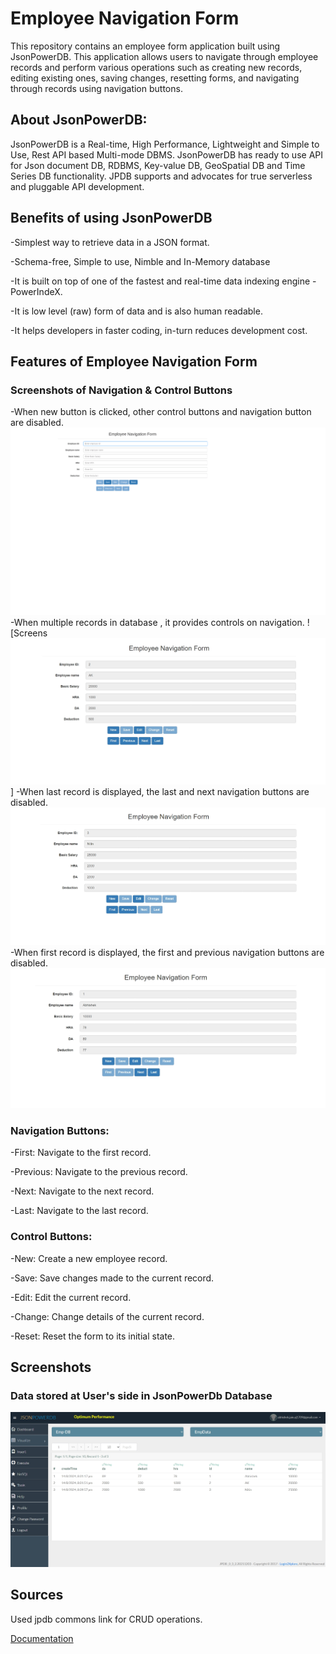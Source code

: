 # Employee Navigation Form

This repository contains an employee form application built using JsonPowerDB. This application allows users to navigate through employee records and perform various operations such as creating new records, editing existing ones, saving changes, resetting forms, and navigating through records using navigation buttons.

## About JsonPowerDB:
JsonPowerDB is a Real-time, High Performance, Lightweight and Simple to Use, Rest API based Multi-mode DBMS. JsonPowerDB has ready to use API for Json document DB, RDBMS, Key-value DB, GeoSpatial DB and Time Series DB functionality. JPDB supports and advocates for true serverless and pluggable API development.

## Benefits of using JsonPowerDB

-Simplest way to retrieve data in a JSON format.

-Schema-free, Simple to use, Nimble and In-Memory database

-It is built on top of one of the fastest and real-time data indexing engine - PowerIndeX.

-It is low level (raw) form of data and is also human readable.

-It helps developers in faster coding, in-turn reduces development cost.

## Features of Employee Navigation Form

### Screenshots of Navigation & Control Buttons

-When new button is clicked, other control buttons and navigation button are disabled.
![Untitled](https://github.com/AKMaster1709/employee-form/blob/main/assets/Untitled.png)
-When multiple records in database , it provides controls on  navigation.
![Screens![Screenshot_14-8-2024_201130_127.0.0.1](https://github.com/AKMaster1709/employee-form/blob/main/assets/Screenshot_14-8-2024_201130_127.0.0.1.jpeg)]
-When last record is displayed, the last and next navigation buttons are disabled.
![Screenshot_14-8-2024_201215_127.0.0.1](https://github.com/AKMaster1709/employee-form/blob/main/assets/Screenshot_14-8-2024_201215_127.0.0.1.jpeg)
-When first record is displayed, the first and previous navigation buttons are disabled.
![Screenshot_14-8-2024_201233_127.0.0.1](https://github.com/AKMaster1709/employee-form/blob/main/assets/Screenshot_14-8-2024_201233_127.0.0.1.jpeg)

### Navigation Buttons:
-First: Navigate to the first record.

-Previous: Navigate to the previous record.

-Next: Navigate to the next record.

-Last: Navigate to the last record.

### Control Buttons:
-New: Create a new employee record.

-Save: Save changes made to the current record.

-Edit: Edit the current record.

-Change: Change details of the current record.

-Reset: Reset the form to its initial state.

## Screenshots
### Data stored at User's side in JsonPowerDb Database
![Screenshot_14-8-2024_201955_api.login2explore.com](https://github.com/AKMaster1709/employee-form/blob/main/assets/Screenshot_14-8-2024_201955_api.login2explore.com.jpeg)

## Sources

Used jpdb commons link for CRUD operations.

[Documentation](https://login2explore.com/jpdb/docs.html)




